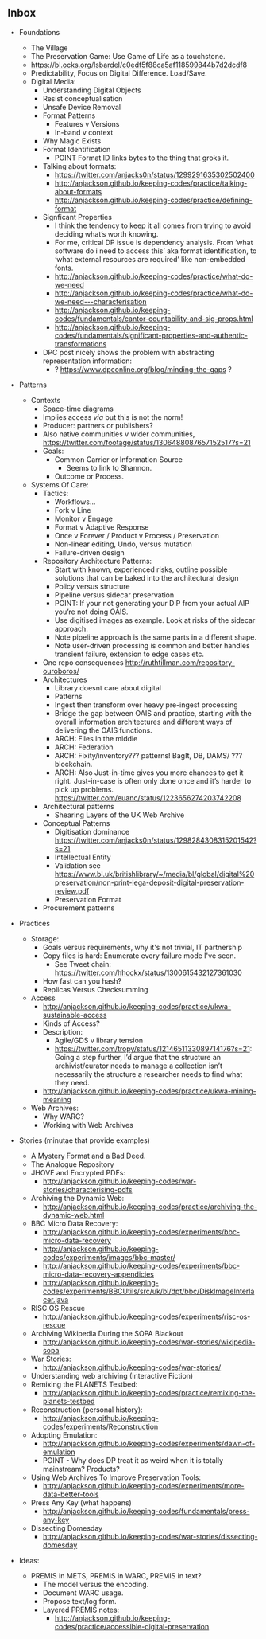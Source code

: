 Inbox
-----

- Foundations
    - The Village
    - The Preservation Game: Use Game of Life as a touchstone.
    - https://bl.ocks.org/lsbardel/c0edf5f88ca5af118599844b7d2dcdf8
    - Predictability, Focus on Digital Difference. Load/Save.
    - Digital Media:
      - Understanding Digital Objects
      - Resist conceptualisation
      - Unsafe Device Removal
      - Format Patterns
        - Features v Versions
        - In-band v context
      - Why Magic Exists
      - Format Identification
        - POINT Format ID links bytes to the thing that groks it.
      - Talking about formats:
        - https://twitter.com/anjacks0n/status/1299291635302502400
        - http://anjackson.github.io/keeping-codes/practice/talking-about-formats
        - http://anjackson.github.io/keeping-codes/practice/defining-format
      - Signficant Properties
        - I think the tendency to keep it all comes from trying to avoid deciding what’s worth knowing. 
        - For me, critical DP issue is dependency analysis. From ‘what software do i need to access this’ aka format identification, to ‘what external resources are required’ like non-embedded fonts.
        - http://anjackson.github.io/keeping-codes/practice/what-do-we-need
        - http://anjackson.github.io/keeping-codes/practice/what-do-we-need---characterisation
        - http://anjackson.github.io/keeping-codes/fundamentals/cantor-countability-and-sig-props.html
        - http://anjackson.github.io/keeping-codes/fundamentals/significant-properties-and-authentic-transformations
      - DPC post nicely shows the problem with abstracting representation information:
        - ? https://www.dpconline.org/blog/minding-the-gaps ?
  
- Patterns
    - Contexts
      - Space-time diagrams
      - Implies access _via_ but this is not the norm!
      - Producer: partners or publishers?
      - Also native communities v wider communities, https://twitter.com/footage/status/1306488087657152517?s=21
      - Goals: 
        - Common Carrier or Information Source
          - Seems to link to Shannon.
        - Outcome or Process.
    - Systems Of Care:
      - Tactics:
        - Workflows...
        - Fork v Line
        - Monitor v Engage
        - Format v Adaptive Response
        - Once v Forever / Product v Process / Preservation
        - Non-linear editing, Undo, versus mutation
        - Failure-driven design
      - Repository Architecture Patterns:
        - Start with known, experienced risks, outline possible solutions that can be baked into the architectural design 
        - Policy versus structure
        - Pipeline versus sidecar preservation
        - POINT: If your not generating your DIP from your actual AIP you’re not doing OAIS.
        - Use digitised images as example. Look at risks of the sidecar approach. 
        - Note pipeline approach is the same parts in a different shape.
        - Note user-driven processing is common and better handles transient failure, extension to edge cases etc.
      - One repo consequences http://ruthtillman.com/repository-ouroboros/
      - Architectures
        - Library doesnt care about digital
        - Patterns
        - Ingest then transform over heavy pre-ingest processing
        - Bridge the gap between OAIS and practice, starting with the overall information architectures and different ways of delivering the OAIS functions.
        - ARCH: Files in the middle 
        - ARCH: Federation
        - ARCH: Fixity/inventory??? patterns! BagIt, DB, DAMS/ ??? blockchain.
        - ARCH: Also Just-in-time gives you more chances to get it right. Just-in-case is often only done once and it’s harder to pick up problems. https://twitter.com/euanc/status/1223656274203742208
      - Architectural patterns
        - Shearing Layers of the UK Web Archive
      - Conceptual Patterns
        - Digitisation dominance https://twitter.com/anjacks0n/status/1298284308315201542?s=21
        - Intellectual Entity 
        - Validation see https://www.bl.uk/britishlibrary/~/media/bl/global/digital%20preservation/non-print-lega-deposit-digital-preservation-review.pdf
        - Preservation Format
      - Procurement patterns
- Practices
    - Storage:
      - Goals versus requirements, why it's not trivial, IT partnership
      - Copy files is hard: Enumerate every failure mode I've seen.
        - See Tweet chain: https://twitter.com/hhockx/status/1300615432127361030
      - How fast can you hash?
      - Replicas Versus Checksumming
    - Access
      - http://anjackson.github.io/keeping-codes/practice/ukwa-sustainable-access
      - Kinds of Access?
      - Description:
        - Agile/GDS v library tension 
        - https://twitter.com/tropy/status/1214651133089714176?s=21: ‪Going a step further, I’d argue that the structure an archivist/curator needs to manage a collection isn’t necessarily the structure a researcher needs to find what they need.‬
      - http://anjackson.github.io/keeping-codes/practice/ukwa-mining-meaning
    - Web Archives:
      - Why WARC?
      - Working with Web Archives

- Stories (minutae that provide examples)
  - A Mystery Format and a Bad Deed.
  - The Analogue Repository
  - JHOVE and Encrypted PDFs:
    - http://anjackson.github.io/keeping-codes/war-stories/characterising-pdfs
  - Archiving the Dynamic Web:
    - http://anjackson.github.io/keeping-codes/practice/archiving-the-dynamic-web.html
  - BBC Micro Data Recovery:
    - http://anjackson.github.io/keeping-codes/experiments/bbc-micro-data-recovery
    - http://anjackson.github.io/keeping-codes/experiments/images/bbc-master/
    - http://anjackson.github.io/keeping-codes/experiments/bbc-micro-data-recovery-appendicies
    - http://anjackson.github.io/keeping-codes/experiments/BBCUtils/src/uk/bl/dpt/bbc/DiskImageInterlacer.java
  - RISC OS Rescue
    - http://anjackson.github.io/keeping-codes/experiments/risc-os-rescue
  - Archiving Wikipedia During the SOPA Blackout
    - http://anjackson.github.io/keeping-codes/war-stories/wikipedia-sopa
  - War Stories:
    - http://anjackson.github.io/keeping-codes/war-stories/
  - Understanding web archiving (Interactive Fiction)
  - Remixing the PLANETS Testbed:
    - http://anjackson.github.io/keeping-codes/practice/remixing-the-planets-testbed
  - Reconstruction (personal history):
    - http://anjackson.github.io/keeping-codes/experiments/Reconstruction
  - Adopting Emulation:
    - http://anjackson.github.io/keeping-codes/experiments/dawn-of-emulation
    - POINT - Why does DP treat it as weird when it is totally mainstream? Products?
  - Using Web Archives To Improve Preservation Tools:
    - http://anjackson.github.io/keeping-codes/experiments/more-data-better-tools
  - Press Any Key (what happens)
    - http://anjackson.github.io/keeping-codes/fundamentals/press-any-key
  - Dissecting Domesday
    - http://anjackson.github.io/keeping-codes/war-stories/dissecting-domesday

- Ideas:
  - PREMIS in METS, PREMIS in WARC, PREMIS in text?
    - The model versus the encoding.
    - Document WARC usage.
    - Propose text/log form.
    - Layered PREMIS notes:
      - http://anjackson.github.io/keeping-codes/practice/accessible-digital-preservation




